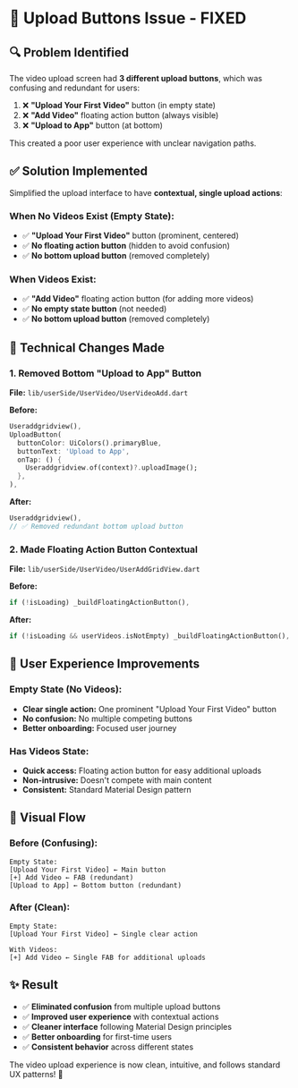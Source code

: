 # 🎯 Upload Buttons Issue - FIXED

## 🔍 **Problem Identified**

The video upload screen had **3 different upload buttons**, which was confusing and redundant for users:

1. ❌ **"Upload Your First Video"** button (in empty state)
2. ❌ **"Add Video"** floating action button (always visible)  
3. ❌ **"Upload to App"** button (at bottom)

This created a poor user experience with unclear navigation paths.

## ✅ **Solution Implemented**

Simplified the upload interface to have **contextual, single upload actions**:

### **When No Videos Exist (Empty State):**
- ✅ **"Upload Your First Video"** button (prominent, centered)
- ✅ **No floating action button** (hidden to avoid confusion)
- ✅ **No bottom upload button** (removed completely)

### **When Videos Exist:**
- ✅ **"Add Video"** floating action button (for adding more videos)
- ✅ **No empty state button** (not needed)
- ✅ **No bottom upload button** (removed completely)

## 🔧 **Technical Changes Made**

### 1. **Removed Bottom "Upload to App" Button**
**File:** `lib/userSide/UserVideo/UserVideoAdd.dart`

**Before:**
```dart
Useraddgridview(),
UploadButton(
  buttonColor: UiColors().primaryBlue,
  buttonText: 'Upload to App',
  onTap: () {
    Useraddgridview.of(context)?.uploadImage();
  },
),
```

**After:**
```dart
Useraddgridview(),
// ✅ Removed redundant bottom upload button
```

### 2. **Made Floating Action Button Contextual**
**File:** `lib/userSide/UserVideo/UserAddGridView.dart`

**Before:**
```dart
if (!isLoading) _buildFloatingActionButton(),
```

**After:**
```dart
if (!isLoading && userVideos.isNotEmpty) _buildFloatingActionButton(),
```

## 🎯 **User Experience Improvements**

### **Empty State (No Videos):**
- **Clear single action:** One prominent "Upload Your First Video" button
- **No confusion:** No multiple competing buttons
- **Better onboarding:** Focused user journey

### **Has Videos State:**
- **Quick access:** Floating action button for easy additional uploads
- **Non-intrusive:** Doesn't compete with main content
- **Consistent:** Standard Material Design pattern

## 📱 **Visual Flow**

### **Before (Confusing):**
```
Empty State:
[Upload Your First Video] ← Main button
[+] Add Video ← FAB (redundant)
[Upload to App] ← Bottom button (redundant)
```

### **After (Clean):**
```
Empty State:
[Upload Your First Video] ← Single clear action

With Videos:
[+] Add Video ← Single FAB for additional uploads
```

## ✨ **Result**

- ✅ **Eliminated confusion** from multiple upload buttons
- ✅ **Improved user experience** with contextual actions
- ✅ **Cleaner interface** following Material Design principles
- ✅ **Better onboarding** for first-time users
- ✅ **Consistent behavior** across different states

The video upload experience is now clean, intuitive, and follows standard UX patterns! 🎉 